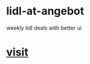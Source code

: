 # lidl-at-angebot
weekly lidl deals with better ui
# [visit](mehmetfatihd.github.io/lidl-at-angebot)
